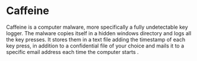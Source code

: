 # Caffeine
Caffeine is a computer malware, more specifically a fully undetectable key logger. The malware copies itself in a hidden windows directory and logs all the key presses. It stores them in a text file adding the timestamp of each key press, in addition to a confidential file of your choice and mails it to a specific email address each time the computer starts .
